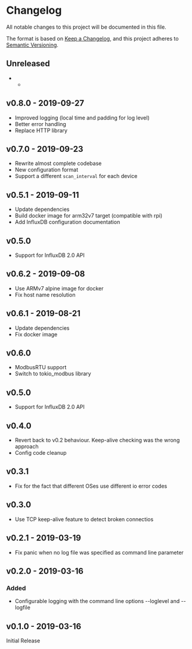 # Changelog
All notable changes to this project will be documented in this file.

The format is based on [Keep a Changelog](https://keepachangelog.com/en/1.0.0/),
and this project adheres to [Semantic Versioning](https://semver.org/spec/v2.0.0.html).

## Unreleased
- -

## v0.8.0 - 2019-09-27
- Improved logging (local time and padding for log level)
- Better error handling
- Replace HTTP library

## v0.7.0 - 2019-09-23
- Rewrite almost complete codebase
- New configuration format
- Support a different `scan_interval` for each device

## v0.5.1 - 2019-09-11
- Update dependencies
- Build docker image for arm32v7 target (compatible with rpi)
- Add InfluxDB configuration documentation

## v0.5.0
- Support for InfluxDB 2.0 API

## v0.6.2 - 2019-09-08
- Use ARMv7 alpine image for docker
- Fix host name resolution

## v0.6.1 - 2019-08-21
- Update dependencies
- Fix docker image

## v0.6.0
- ModbusRTU support
- Switch to tokio_modbus library

## v0.5.0
- Support for InfluxDB 2.0 API

## v0.4.0
- Revert back to v0.2 behaviour. Keep-alive checking was the wrong approach
- Config code cleanup

## v0.3.1
- Fix for the fact that different OSes use different io error codes

## v0.3.0
- Use TCP keep-alive feature to detect broken connectios

## v0.2.1 - 2019-03-19
- Fix panic when no log file was specified as command line parameter

## v0.2.0 - 2019-03-16
### Added
- Configurable logging with the command line options --loglevel and --logfile

## v0.1.0 - 2019-03-16
Initial Release
